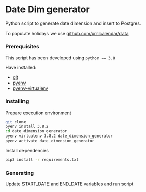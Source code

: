 # Date Dim generator

Python script to generate date dimension and insert to Postgres.

To populate holidays we use [github.com/xmlcalendar/data](https://github.com/xmlcalendar/data)

### Prerequisites

This script has been developed using  `python == 3.8`

Have installed:
* [git](https://git-scm.com/)
* [pyenv](https://github.com/pyenv/pyenv)
* [pyenv-virtualenv](https://github.com/pyenv/pyenv-virtualenv)

### Installing

Prepare execution environment
```bash
git clone 
pyenv install 3.8.2
cd date_dimension_generator
pyenv virtualenv 3.8.2 date_dimension_generator
pyenv activate date_dimension_generator
```

Install dependencies

```bash
pip3 install -r requirements.txt
``` 

### Generating

Update START_DATE and END_DATE variables and run script

